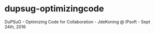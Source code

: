 # dupsug-optimizingcode
DuPSuG - Optimizing Code for Collaboration - JdeKoning @ IPsoft - Sept 24th, 2016
